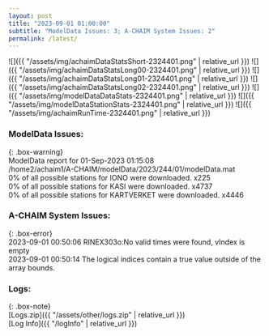 ```yaml
---
layout: post
title: "2023-09-01 01:00:00"
subtitle: "ModelData Issues: 3; A-CHAIM System Issues: 2"
permalink: /latest/
---
```


![]({{ "/assets/img/achaimDataStatsShort-2324401.png" | relative_url }})
![]({{ "/assets/img/achaimDataStatsLong00-2324401.png" | relative_url }})
![]({{ "/assets/img/achaimDataStatsLong01-2324401.png" | relative_url }})
![]({{ "/assets/img/achaimDataStatsLong02-2324401.png" | relative_url }})
![]({{ "/assets/img/modelDataDataStats-2324401.png" | relative_url }})
![]({{ "/assets/img/modelDataStationStats-2324401.png" | relative_url }})
![]({{ "/assets/img/achaimRunTime-2324401.png" | relative_url }})


### ModelData Issues:  
  
{: .box-warning}  
 ModelData report for 01-Sep-2023 01:15:08   
 /home2/achaim1/A-CHAIM/modelData/2023/244/01/modelData.mat   
 0% of all possible stations for IONO were downloaded. x225   
 0% of all possible stations for KASI were downloaded. x4737   
 0% of all possible stations for KARTVERKET were downloaded. x4446   
  
### A-CHAIM System Issues:  
  
{: .box-error}  
2023-09-01 00:50:06 RINEX303o:No valid times were found, vIndex is empty  
2023-09-01 00:50:14 The logical indices contain a true value outside of the array bounds.  

### Logs:  
  
{: .box-note}  
[Logs.zip]({{ "/assets/other/logs.zip" | relative_url }})  
[Log Info]({{ "/logInfo" | relative_url }})  
